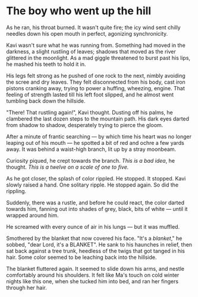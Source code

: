 # The boy who went up the hill

As he ran, his throat burned. It wasn't quite fire; the icy wind sent chilly needles down his open mouth in perfect, agonizing synchronicity.

Kavi wasn't sure what he was running from. Something had moved in the darkness, a slight rustling of leaves; shadows that moved as the river glittered in the moonlight. As a mad giggle threatened to burst past his lips, he mashed his teeth to hold it in.

His legs felt strong as he pushed of one rock to the next, nimbly avoiding the scree and dry leaves. They felt disconnected from his body, cast iron pistons cranking away, trying to power a huffing, wheezing, engine. That feeling of strength lasted till his left foot slipped, and he almost went tumbling back down the hillside.

"There! That rustling again!", Kavi thought. Dusting off his palms, he clambered the last dozen steps to the mountain path. His dark eyes darted from shadow to shadow, desperately trying to pierce the gloom.

After a minute of frantic searching — by which time his heart was no longer leaping out of his mouth — he spotted a bit of red and ochre a few yards away. It was behind a waist-high branch, lit up by a stray moonbeam.

Curiosity piqued, he crept towards the branch. _This is a bad idea_, he thought. _This is a twelve on a scale of one to five._

As he got closer, the splash of color rippled. He stopped. It stopped. Kavi slowly raised a hand. One solitary ripple. He stopped again. So did the rippling.

Suddenly, there was a rustle, and before he could react, the color darted towards him, fanning out into shades of grey, black, bits of white — until it wrapped around him.

He screamed with every ounce of air in his lungs — but it was muffled.

Smothered by the blanket that now covered his face. "It's a _blanket_," he sobbed, "dear Lord, it's a BLANKET". He sank to his haunches in relief, then sat back against a tree trunk, heedless of the twigs that got tanged in his hair. Some color seemed to be leaching back into the hillside.&#x20;

The blanket fluttered again. It seemed to slide down his arms, and nestle comfortably around his shoulders. It felt like Ma's touch on cold winter nights like this one, when she tucked him into bed, and ran her fingers through her hair.
